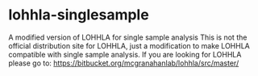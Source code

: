 # lohhla-singlesample
A modified version of LOHHLA for single sample analysis
This is not the official distribution site for LOHHLA, just a modification to make LOHHLA compatible with single sample analysis. If you are looking for LOHHLA please go to:
https://bitbucket.org/mcgranahanlab/lohhla/src/master/

